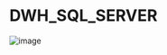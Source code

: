 # DWH_SQL_SERVER


![image](https://user-images.githubusercontent.com/30430563/215325330-f1ed36d0-f57b-4cc4-a9ce-f5d6fae82d2b.png)
